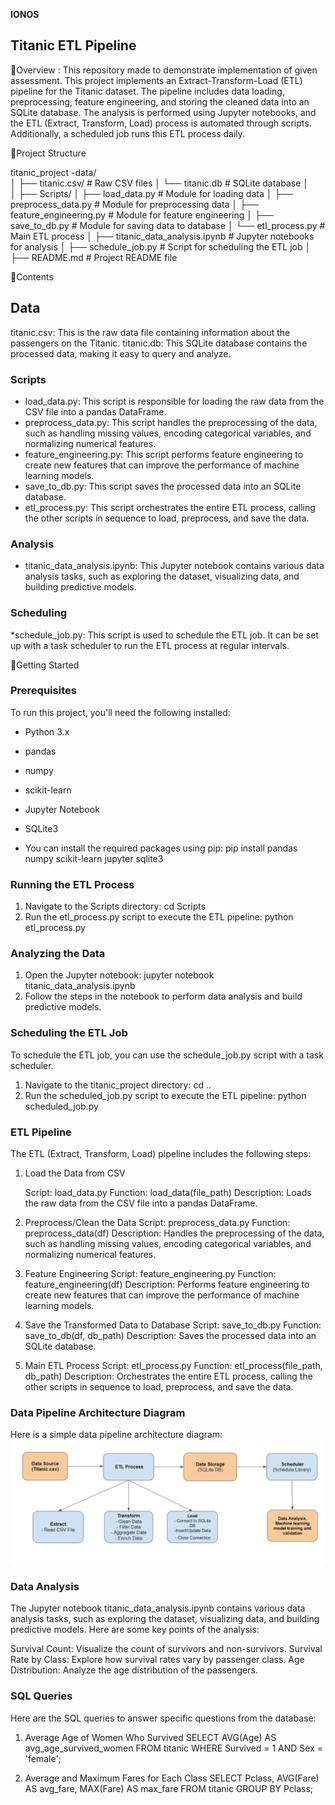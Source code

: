 **IONOS**

## Titanic ETL Pipeline
🔹Overview : This repository made to demonstrate implementation of given assessment. This project implements an Extract-Transform-Load (ETL) pipeline for the Titanic dataset. The pipeline includes data loading, preprocessing, feature engineering, and storing the cleaned data into an SQLite database. The analysis is performed using Jupyter notebooks, and the ETL (Extract, Transform, Load) process is automated through scripts. Additionally, a scheduled job runs this ETL process daily.


🔸Project Structure

titanic_project
    -data/   
│   ├── titanic.csv/                 # Raw CSV files
│   └── titanic.db                   # SQLite database
│   
│
├── Scripts/
│   ├── load_data.py                 # Module for loading data
│   ├── preprocess_data.py           # Module for preprocessing data
│   ├── feature_engineering.py       # Module for feature engineering
│   ├── save_to_db.py                # Module for saving data to database
│   └── etl_process.py               # Main ETL process
│
├── titanic_data_analysis.ipynb      # Jupyter notebooks for analysis
│
├── schedule_job.py                  # Script for scheduling the ETL job
│
├── README.md                        # Project README file

🔸Contents
## Data
titanic.csv: This is the raw data file containing information about the passengers on the Titanic.
titanic.db: This SQLite database contains the processed data, making it easy to query and analyze.

### Scripts
* load_data.py: This script is responsible for loading the raw data from the CSV file into a pandas DataFrame.
* preprocess_data.py: This script handles the preprocessing of the data, such as handling missing values, encoding categorical variables, and normalizing numerical features.
* feature_engineering.py: This script performs feature engineering to create new features that can improve the performance of machine learning models.
* save_to_db.py: This script saves the processed data into an SQLite database.
* etl_process.py: This script orchestrates the entire ETL process, calling the other scripts in sequence to load, preprocess, and save the data.

### Analysis
* titanic_data_analysis.ipynb: This Jupyter notebook contains various data analysis tasks, such as exploring the dataset, visualizing data, and building predictive models.

### Scheduling
*schedule_job.py: This script is used to schedule the ETL job. It can be set up with a task scheduler to run the ETL process at regular intervals.

🔸Getting Started
### Prerequisites
To run this project, you'll need the following installed:
* Python 3.x
* pandas
* numpy
* scikit-learn
* Jupyter Notebook
* SQLite3

* You can install the required packages using pip: 
pip install pandas numpy scikit-learn jupyter sqlite3

### Running the ETL Process
1. Navigate to the Scripts directory: 
    cd Scripts
2. Run the etl_process.py script to execute the ETL pipeline:
    python etl_process.py

### Analyzing the Data
1. Open the Jupyter notebook:
    jupyter notebook titanic_data_analysis.ipynb
2. Follow the steps in the notebook to perform data analysis and build predictive models.

### Scheduling the ETL Job
To schedule the ETL job, you can use the schedule_job.py script with a task scheduler. 
1. Navigate to the titanic_project directory: 
    cd ..
2. Run the scheduled_job.py script to execute the ETL pipeline:
    python scheduled_job.py

### ETL Pipeline
The ETL (Extract, Transform, Load) pipeline includes the following steps:

1. Load the Data from CSV

    Script: load_data.py
    Function: load_data(file_path)
    Description: Loads the raw data from the CSV file into a pandas DataFrame.

2.  Preprocess/Clean the Data
    Script: preprocess_data.py
    Function: preprocess_data(df)
    Description: Handles the preprocessing of the data, such as handling missing values, encoding categorical variables, and normalizing numerical features.

3.  Feature Engineering
    Script: feature_engineering.py
    Function: feature_engineering(df)
    Description: Performs feature engineering to create new features that can improve the performance of machine learning models.

4.  Save the Transformed Data to Database
    Script: save_to_db.py
    Function: save_to_db(df, db_path)
    Description: Saves the processed data into an SQLite database.

5.  Main ETL Process
    Script: etl_process.py
    Function: etl_process(file_path, db_path)
    Description: Orchestrates the entire ETL process, calling the other scripts in sequence to load, preprocess, and save the data.


### Data Pipeline Architecture Diagram
Here is a simple data pipeline architecture diagram:
![Data Pipeline Architecture Diagram](https://github.com/dbda-pooja/IONOS/blob/main/titanic_project/Architecture_diagram/data_pipeline_architecture_diagram.png)


### Data Analysis
The Jupyter notebook titanic_data_analysis.ipynb contains various data analysis tasks, such as exploring the dataset, visualizing data, and building predictive models. Here are some key points of the analysis:

Survival Count: Visualize the count of survivors and non-survivors.
Survival Rate by Class: Explore how survival rates vary by passenger class.
Age Distribution: Analyze the age distribution of the passengers.


### SQL Queries
Here are the SQL queries to answer specific questions from the database:

1. Average Age of Women Who Survived
    SELECT AVG(Age) AS avg_age_survived_women
    FROM titanic
    WHERE Survived = 1 AND Sex = 'female';

2. Average and Maximum Fares for Each Class
    SELECT Pclass, AVG(Fare) AS avg_fare, MAX(Fare) AS max_fare
    FROM titanic
    GROUP BY Pclass;




